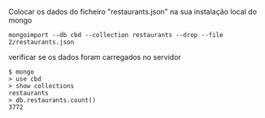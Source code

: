
Colocar os dados do ficheiro "restaurants.json" na sua instalação local do mongo
```
mongoimport --db cbd --collection restaurants --drop --file 2/restaurants.json
```

verificar se os dados foram carregados no servidor
```
$ mongo
> use cbd
> show collections
restaurants
> db.restaurants.count()
3772
```